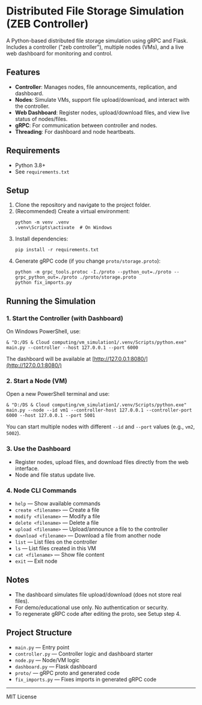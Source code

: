 # Distributed File Storage Simulation (ZEB Controller)

A Python-based distributed file storage simulation using gRPC and Flask. Includes a controller ("zeb controller"), multiple nodes (VMs), and a live web dashboard for monitoring and control.

## Features
- **Controller**: Manages nodes, file announcements, replication, and dashboard.
- **Nodes**: Simulate VMs, support file upload/download, and interact with the controller.
- **Web Dashboard**: Register nodes, upload/download files, and view live status of nodes/files.
- **gRPC**: For communication between controller and nodes.
- **Threading**: For dashboard and node heartbeats.

## Requirements
- Python 3.8+
- See `requirements.txt`

## Setup
1. Clone the repository and navigate to the project folder.
2. (Recommended) Create a virtual environment:
   ```
   python -m venv .venv
   .venv\Scripts\activate  # On Windows
   ```
3. Install dependencies:
   ```
   pip install -r requirements.txt
   ```
4. Generate gRPC code (if you change `proto/storage.proto`):
   ```
   python -m grpc_tools.protoc -I./proto --python_out=./proto --grpc_python_out=./proto ./proto/storage.proto
   python fix_imports.py
   ```

## Running the Simulation

### 1. Start the Controller (with Dashboard)
On Windows PowerShell, use:
```
& "D:/DS & Cloud computing/vm_simulation1/.venv/Scripts/python.exe" main.py --controller --host 127.0.0.1 --port 6000
```
The dashboard will be available at [http://127.0.0.1:8080/](http://127.0.0.1:8080/)

### 2. Start a Node (VM)
Open a new PowerShell terminal and use:
```
& "D:/DS & Cloud computing/vm_simulation1/.venv/Scripts/python.exe" main.py --node --id vm1 --controller-host 127.0.0.1 --controller-port 6000 --host 127.0.0.1 --port 5001
```
You can start multiple nodes with different `--id` and `--port` values (e.g., `vm2`, `5002`).

### 3. Use the Dashboard
- Register nodes, upload files, and download files directly from the web interface.
- Node and file status update live.

### 4. Node CLI Commands
- `help` — Show available commands
- `create <filename>` — Create a file
- `modify <filename>` — Modify a file
- `delete <filename>` — Delete a file
- `upload <filename>` — Upload/announce a file to the controller
- `download <filename>` — Download a file from another node
- `list` — List files on the controller
- `ls` — List files created in this VM
- `cat <filename>` — Show file content
- `exit` — Exit node

## Notes
- The dashboard simulates file upload/download (does not store real files).
- For demo/educational use only. No authentication or security.
- To regenerate gRPC code after editing the proto, see Setup step 4.

## Project Structure
- `main.py` — Entry point
- `controller.py` — Controller logic and dashboard starter
- `node.py` — Node/VM logic
- `dashboard.py` — Flask dashboard
- `proto/` — gRPC proto and generated code
- `fix_imports.py` — Fixes imports in generated gRPC code

---
MIT License
